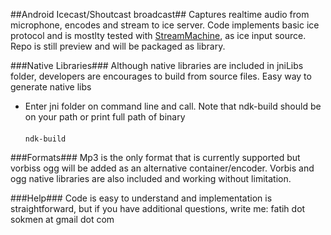 ##Android Icecast/Shoutcast broadcast##
Captures realtime audio from microphone, encodes and stream to ice server. 
Code implements basic ice protocol and is mostlty tested with <a href="https://github.com/StreamMachine/StreamMachine">StreamMachine</a>, as ice input source.
Repo is still preview and will be packaged as library.

###Native Libraries###
Although native libraries are included in jniLibs folder, developers are encourages to build from source files. Easy way to generate native libs<br>
* Enter jni folder on command line and call. Note that ndk-build should be on your path or print full path of binary<br><br>
<code>ndk-build</code>


###Formats###
Mp3 is the only format that is currently supported but vorbiss ogg will be added as an alternative container/encoder. Vorbis and ogg native libraries are also included and working without limitation.

###Help###
Code is easy to understand and implementation is straightforward, but if you have additional questions, write me: fatih dot sokmen at gmail dot com 



